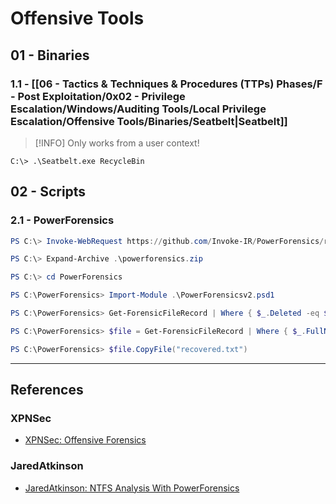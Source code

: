# Offensive Tools

## 01 - Binaries

### 1.1 - [[06 - Tactics & Techniques & Procedures (TTPs) Phases/F - Post Exploitation/0x02 - Privilege Escalation/Windows/Auditing Tools/Local Privilege Escalation/Offensive Tools/Binaries/Seatbelt|Seatbelt]]

> [!INFO]
> Only works from a user context!

```
C:\> .\Seatbelt.exe RecycleBin
```

## 02 - Scripts

### 2.1 - PowerForensics

```powershell
PS C:\> Invoke-WebRequest https://github.com/Invoke-IR/PowerForensics/releases/download/1.1.1/PowerForensics.zip -OutFile powerforensics.zip

PS C:\> Expand-Archive .\powerforensics.zip

PS C:\> cd PowerForensics

PS C:\PowerForensics> Import-Module .\PowerForensicsv2.psd1

PS C:\PowerForensics> Get-ForensicFileRecord | Where { $_.Deleted -eq $true } | Select-Object FullName

PS C:\PowerForensics> $file = Get-ForensicFileRecord | Where { $_.FullName -eq "C:\passwords.txt" }

PS C:\PowerForensics> $file.CopyFile("recovered.txt")
```
---
## References

### XPNSec

- [XPNSec: Offensive Forensics](https://blog.xpnsec.com/offensive-forensics/)

### JaredAtkinson

- [JaredAtkinson: NTFS Analysis With PowerForensics](https://www.slideshare.net/JaredAtkinson/44con-london-2015-ntfs-analysis-with-powerforensics)